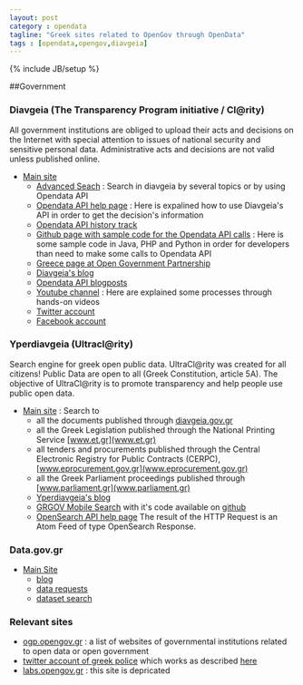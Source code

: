 ```yaml
---
layout: post
category : opendata
tagline: "Greek sites related to OpenGov through OpenData"
tags : [opendata,opengov,diavgeia]
---
```

{% include JB/setup %}

##Government

### Diavgeia (The Transparency Program initiative / Cl@rity)
All government institutions are obliged to upload their acts and decisions on the Internet with special attention to issues of national security and sensitive personal data. Administrative acts and decisions are not valid unless published online. 

+ [Main site](https://diavgeia.gov.gr)
    - [Advanced Seach](https://diavgeia.gov.gr/search?advanced)
    : Search in diavgeia by several topics or by using Opendata API
    - [Opendata API help page](https://diavgeia.gov.gr/api/help)
    : Here is expalined how to use Diavgeia's API in order to get the decision's information 
    - [Opendata API history track](https://diavgeia.gov.gr/changelog)
    - [Github page with sample code for the Opendata API calls](https://github.com/diavgeia)
    : Here is some sample code in Java, PHP and Python in order for developers than need to make some calls to Opendata API
    - [Greece page at Open Government Partnership](http://www.opengovpartnership.org/country/greece)
    - [Diavgeia's blog](https://diavgeia.gov.gr/blog)
    - [Opendata API blogposts](https://diavgeia.gov.gr/blog/?cat=2)
    - [Youtube channel](https://www.youtube.com/channel/UCyAPFBuCS-YMwBb7IRnxUUg)
    : Here are explained some processes through hands-on videos
    - [Twitter account](https://twitter.com/diavgeia)
    - [Facebook account](https://el-gr.facebook.com/diavgeiagr)

### Yperdiavgeia (Ultracl@rity)
Search engine for greek open public data. UltraCl@rity was created for all citizens! Public Data are open to all (Greek Constitution, article 5A). The objective of UltraCl@rity is to promote transparency and help people use public open data.

+ [Main site](https://yperdiavgeia.gr)
: Search to
    - all the documents published through [diavgeia.gov.gr](https://diavgeia.gov.gr)
    - all the Greek Legislation published through the National Printing Service [www.et.gr](www.et.gr)
    - all tenders and procurements published through the Central Electronic Registry for Public Contracts (CERPC), [www.eprocurement.gov.gr](www.eprocurement.gov.gr)
    - all the Greek Parliament proceedings published through [www.parliament.gr](www.parliament.gr)
    - [Yperdiavgeia's blog](http://yperdiavgeia.blogspot.gr)
    - [GRGOV Mobile Search](http://hackathon.vbanos.gr/) with it's code available on [github](https://github.com/vbanos/grgov-mobile-search)
    - [OpenSearch API help page](https://yperdiavgeia.gr/docs/opensearch) The result of the HTTP Request is an Atom Feed of type OpenSearch Response.
    
### Data.gov.gr
- [Main Site](http://data.gov.gr/)
    - [blog](http://data.gov.gr/blog)
    - [data requests](http://data.gov.gr/datasetrequests/)
    - [dataset search](http://data.gov.gr/dataset-search/)
    
  
### Relevant sites
- [ogp.opengov.gr](http://ogp.opengov.gr/) 
: a list of websites of governmental institutions related to open data or open government
- [twitter account of greek police](https://twitter.com/hellenicpolice) which works as described [here](http://www.astynomia.gr/index.php?option=ozo_content&perform=view&id=3037)
- [labs.opengov.gr](http://labs.opengov.gr/) 
: this site is depricated